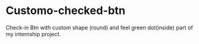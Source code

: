 # Customo-checked-btn

Check-in Btn with custom shape (round) and feel green dot(inside) part of my internship project.
